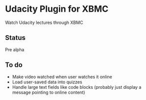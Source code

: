 Udacity Plugin for XBMC
======================

Watch Udacity lectures through XBMC

## Status

Pre alpha

## To do

* Make video watched when user watches it online
* Load user-saved data into quizzes
* Handle large text fields like code blocks (probably just display a message pointing to online content)
